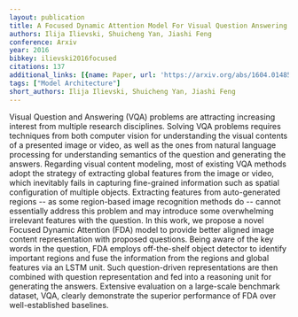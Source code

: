 ```yaml
---
layout: publication
title: A Focused Dynamic Attention Model For Visual Question Answering
authors: Ilija Ilievski, Shuicheng Yan, Jiashi Feng
conference: Arxiv
year: 2016
bibkey: ilievski2016focused
citations: 137
additional_links: [{name: Paper, url: 'https://arxiv.org/abs/1604.01485'}]
tags: ["Model Architecture"]
short_authors: Ilija Ilievski, Shuicheng Yan, Jiashi Feng
---
```

Visual Question and Answering (VQA) problems are attracting increasing
interest from multiple research disciplines. Solving VQA problems requires
techniques from both computer vision for understanding the visual contents of a
presented image or video, as well as the ones from natural language processing
for understanding semantics of the question and generating the answers.
Regarding visual content modeling, most of existing VQA methods adopt the
strategy of extracting global features from the image or video, which
inevitably fails in capturing fine-grained information such as spatial
configuration of multiple objects. Extracting features from auto-generated
regions -- as some region-based image recognition methods do -- cannot
essentially address this problem and may introduce some overwhelming irrelevant
features with the question. In this work, we propose a novel Focused Dynamic
Attention (FDA) model to provide better aligned image content representation
with proposed questions. Being aware of the key words in the question, FDA
employs off-the-shelf object detector to identify important regions and fuse
the information from the regions and global features via an LSTM unit. Such
question-driven representations are then combined with question representation
and fed into a reasoning unit for generating the answers. Extensive evaluation
on a large-scale benchmark dataset, VQA, clearly demonstrate the superior
performance of FDA over well-established baselines.